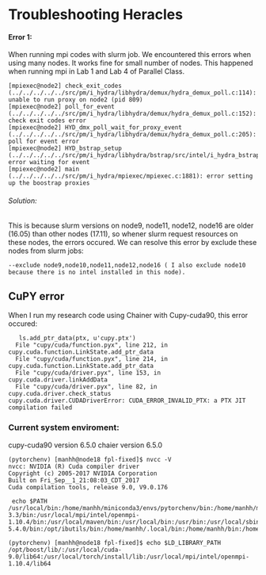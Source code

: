 # Troubleshooting Heracles

#### Error 1: 
When running mpi codes with slurm job. We encountered this errors when using many nodes. It works fine for small number of nodes.
This happened when running mpi in Lab 1 and Lab 4 of Parallel Class.  

```
[mpiexec@node2] check_exit_codes (../../../../../src/pm/i_hydra/libhydra/demux/hydra_demux_poll.c:114): unable to run proxy on node2 (pid 809)
[mpiexec@node2] poll_for_event (../../../../../src/pm/i_hydra/libhydra/demux/hydra_demux_poll.c:152): check exit codes error
[mpiexec@node2] HYD_dmx_poll_wait_for_proxy_event (../../../../../src/pm/i_hydra/libhydra/demux/hydra_demux_poll.c:205): poll for event error
[mpiexec@node2] HYD_bstrap_setup (../../../../../src/pm/i_hydra/libhydra/bstrap/src/intel/i_hydra_bstrap.c:650): error waiting for event
[mpiexec@node2] main (../../../../../src/pm/i_hydra/mpiexec/mpiexec.c:1881): error setting up the boostrap proxies
```
###### Solution: 
This is because slurm versions on node9, node11, node12, node16 are older (16.05) than other nodes (17.11), so whener slurm request resources
on these nodes, the errors occured. We can resolve this error by exclude these nodes from slurm jobs:
```
--exclude node9,node10,node11,node12,node16 ( I also exclude node10 because there is no intel installed in this node). 
```

## CuPY error 
When I run my research code using Chainer with Cupy-cuda90, this error occured: 
```
   ls.add_ptr_data(ptx, u'cupy.ptx')
  File "cupy/cuda/function.pyx", line 212, in cupy.cuda.function.LinkState.add_ptr_data
  File "cupy/cuda/function.pyx", line 214, in cupy.cuda.function.LinkState.add_ptr_data
  File "cupy/cuda/driver.pyx", line 153, in cupy.cuda.driver.linkAddData
  File "cupy/cuda/driver.pyx", line 82, in cupy.cuda.driver.check_status
cupy.cuda.driver.CUDADriverError: CUDA_ERROR_INVALID_PTX: a PTX JIT compilation failed
```

### Current system enviroment: 

cupy-cuda90 version 6.5.0
chaier version 6.5.0
```
(pytorchenv) [manhh@node18 fpl-fixed]$ nvcc -V
nvcc: NVIDIA (R) Cuda compiler driver
Copyright (c) 2005-2017 NVIDIA Corporation
Built on Fri_Sep__1_21:08:03_CDT_2017
Cuda compilation tools, release 9.0, V9.0.176
```
```
 echo $PATH
/usr/local/bin:/home/manhh/miniconda3/envs/pytorchenv/bin:/home/manhh/miniconda3/bin:/usr/local/torch/install/bin:/usr/lib64/qt-3.3/bin:/usr/local/mpi/intel/openmpi-1.10.4/bin:/usr/local/maven/bin:/usr/local/bin:/usr/bin:/usr/local/sbin:/usr/sbin:/usr/local/cuda/bin:/usr/local/gcc-5.4.0/bin:/opt/ibutils/bin:/home/manhh/.local/bin:/home/manhh/bin:/home/manhh/bin
```
```
(pytorchenv) [manhh@node18 fpl-fixed]$ echo $LD_LIBRARY_PATH
/opt/boost/lib/:/usr/local/cuda-9.0/lib64:/usr/local/torch/install/lib:/usr/local/mpi/intel/openmpi-1.10.4/lib64
```

